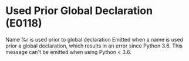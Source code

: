 # Used Prior Global Declaration (E0118)

Name %r is used prior to global declaration Emitted when a name is used
prior a global declaration, which results in an error since Python 3.6.
This message can't be emitted when using Python \< 3.6.
